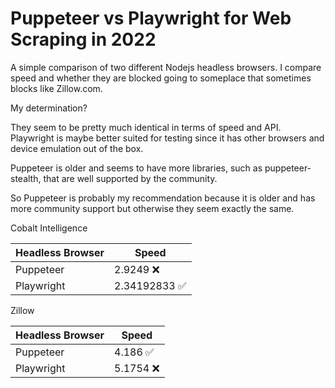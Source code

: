 # Puppeteer vs Playwright for Web Scraping in 2022

A simple comparison of two different Nodejs headless browsers. I compare speed and whether they are blocked going to someplace that sometimes blocks like Zillow.com.

My determination? 

They seem to be pretty much identical in terms of speed and API. Playwright is maybe better suited for testing since it has other browsers and device emulation out of the box.

Puppeteer is older and seems to have more libraries, such as puppeteer-stealth, that are well supported by the community.

So Puppeteer is probably my recommendation because it is older and has more community support but otherwise they seem exactly the same.

Cobalt Intelligence

| Headless Browser | Speed |
| --- | --- |
| Puppeteer | 2.9249 ❌ |
| Playwright | 2.34192833 ✅ |


Zillow

| Headless Browser | Speed |
| --- | --- |
| Puppeteer | 4.186 ✅ |
| Playwright | 5.1754 ❌ |